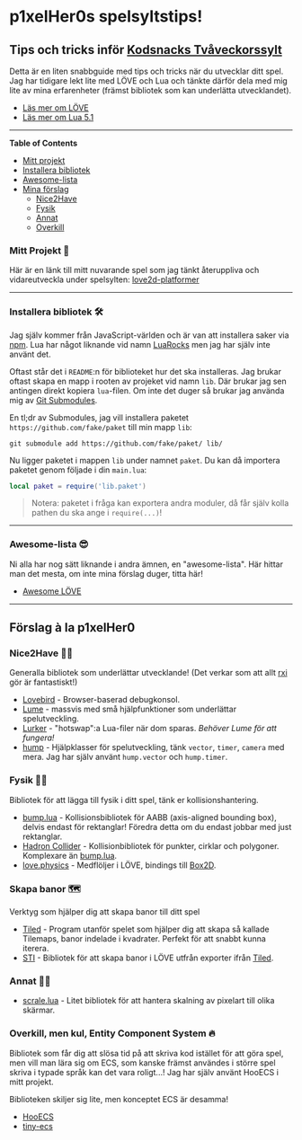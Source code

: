 # p1xelHer0s spelsyltstips!

## Tips och tricks inför [Kodsnacks Tvåveckorssylt](https://itch.io/jam/kodsnacks-2veckorssylt)

Detta är en liten snabbguide med tips och tricks när du utvecklar ditt spel. Jag har tidigare lekt lite med LÖVE och Lua och tänkte därför dela med mig lite av mina erfarenheter (främst bibliotek som kan underlätta utvecklandet).

* [Läs mer om LÖVE](https://love2d.org/)
* [Läs mer om Lua 5.1](https://www.lua.org/manual/5.1/)

---

**Table of Contents**

* [Mitt projekt](#mitt-projekt-)
* [Installera bibliotek](#installera-bibliotek-)
* [Awesome-lista](#awesome-lista-)
* [Mina förslag](#förslag-à-la-p1xelher0)
  * [Nice2Have](#nice2have-%EF%B8%8F)
  * [Fysik](#fysik-%EF%B8%8F)
  * [Annat](#annat-%EF%B8%8F)
  * [Overkill](#overkill-men-kul-entity-component-system-)


### Mitt Projekt 👾
Här är en länk till mitt nuvarande spel som jag tänkt återuppliva och vidareutveckla under spelsylten: [love2d-platformer](https://github.com/p1xelHer0/love2d-platformer)

---

### Installera bibliotek 🛠

Jag själv kommer från JavaScript-världen och är van att installera saker via [npm](https://www.npmjs.com/). Lua har något liknande vid namn [LuaRocks](https://luarocks.org/) men jag har själv inte använt det.

Oftast står det i `README`:n för biblioteket hur det ska installeras. Jag brukar oftast skapa en mapp i rooten av projeket vid namn `lib`. Där brukar jag sen antingen direkt kopiera `lua`-filen. Om inte det duger så brukar jag använda mig av [Git Submodules](https://git-scm.com/book/en/v2/Git-Tools-Submodules). 

En tl;dr av Submodules, jag vill installera paketet `https://github.com/fake/paket` till min mapp `lib`:
```
git submodule add https://github.com/fake/paket/ lib/
```

Nu ligger paketet i mappen `lib` under namnet `paket`. Du kan då importera paketet genom följade i din `main.lua`:

```lua
local paket = require('lib.paket')
```

> Notera: paketet i fråga kan exportera andra moduler, då får själv kolla pathen du ska ange i `require(...)`!

---

### Awesome-lista 😎

Ni alla har nog sätt liknande i andra ämnen, en "awesome-lista". Här hittar man det mesta, om inte mina förslag duger, titta här!

- [Awesome LÖVE](https://github.com/love2d-community/awesome-love2d)

---

## Förslag à la p1xelHer0

### Nice2Have 💆‍♀️

Generalla bibliotek som underlättar utvecklande! (Det verkar som att allt [rxi](https://github.com/rxi/) gör är fantastiskt!)

- [Lovebird](https://github.com/rxi/lovebird) - Browser-baserad debugkonsol.
- [Lume](https://github.com/rxi/lume) - massvis med små hjälpfunktioner som underlättar spelutveckling.
- [Lurker](https://github.com/rxi/lurker) - "hotswap":a Lua-filer när dom sparas. _Behöver Lume för att fungera!_
- [hump](https://hump.readthedocs.io/en/latest/index.html) - Hjälpklasser för spelutveckling, tänk `vector`, `timer`, `camera` med mera. Jag har själv använt `hump.vector` och `hump.timer`.

### Fysik 🤼‍♀️

Bibliotek för att lägga till fysik i ditt spel, tänk er kollisionshantering.

- [bump.lua](https://github.com/kikito/bump.lua) - Kollisionsbibliotek för AABB (axis-aligned bounding box), delvis endast för rektanglar! Föredra detta om du endast jobbar med just rektanglar.
- [Hadron Collider](https://hc.readthedocs.io/en/latest/) - Kollisionbibliotek för punkter, cirklar och polygoner. Komplexare än [bump.lua](#bump.lua).
- [love.physics](https://love2d.org/wiki/love.physics) - Medflöljer i LÖVE, bindings till [Box2D](http://box2d.org/).

### Skapa banor 🗺

Verktyg som hjälper dig att skapa banor till ditt spel

- [Tiled](https://www.mapeditor.org) - Program utanför spelet som hjälper dig att skapa så kallade Tilemaps, banor indelade i kvadrater. Perfekt för att snabbt kunna iterera.
- [STI](https://github.com/karai17/Simple-Tiled-Implementation) - Bibliotek för att skapa banor i LÖVE utfrån exporter ifrån [Tiled](#Tiled).

### Annat 🤷‍♀️

* [scrale.lua](https://github.com/MartyMaro/scrale) - Litet bibliotek för att hantera skalning av pixelart till olika skärmar.

### Overkill, men kul, Entity Component System 🔥

Bibliotek som får dig att slösa tid på att skriva kod istället för att göra spel, men vill man lära sig om ECS, som kanske främst användes i större spel skriva i typade språk kan det vara roligt...! Jag har själv använt HooECS i mitt projekt.

Biblioteken skiljer sig lite, men konceptet ECS är desamma!

* [HooECS](https://github.com/Hooodini/HooECS)
* [tiny-ecs](https://github.com/bakpakin/tiny-ecs/)
